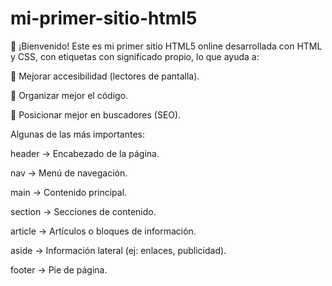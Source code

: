 # mi-primer-sitio-html5
👋 ¡Bienvenido!
Este es mi primer sitio HTML5 online desarrollada con HTML y CSS,
con etiquetas con significado propio, lo que ayuda a:

📱 Mejorar accesibilidad (lectores de pantalla).

🧩 Organizar mejor el código.

🚀 Posicionar mejor en buscadores (SEO).

Algunas de las más importantes:

  header → Encabezado de la página.
    
  nav → Menú de navegación.
    
  main → Contenido principal.
    
  section → Secciones de contenido.
    
  article → Artículos o bloques de información.
    
  aside → Información lateral (ej: enlaces, publicidad).
    
  footer → Pie de página.
